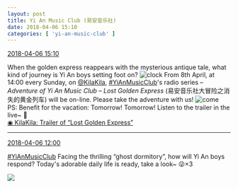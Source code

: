 ```yaml
---
layout: post
title: Yi An Music Club (易安音乐社)
date: 2018-04-06 15:10
categories: [ 'yi-an-music-club' ]
---
```


<div class="weibo-info">
  <a href="https://weibo.com/6094546964/GaPOXwdAl">2018-04-06 15:10</a>
</div>

When the golden express reappears with the mysterious antique tale, what kind of journey is Yi An boys setting foot on? ![clock](https://img.t.sinajs.cn/t4/appstyle/expression/ext/normal/d3/clock_org.gif) From 8th April, at 14:00 every Sunday, on [@KilaKila](https://weibo.com/u/5990184179), [#YiAnMusicClub](https://weibo.com/p/100808beae2e3e05b17b64f63ebedca39f19b2/super_index)'s radio series – *Adventure of Yi An Music Club – Lost Golden Express* (易安音乐社大冒险之消失的黄金列车) will be on-line. Please take the adventure with us! ![come](https://img.t.sinajs.cn/t4/appstyle/expression/ext/normal/40/come_org.gif)  
PS: Benefit for the vacation: Tomorrow! Tomorrow! Listen to the trailer in the live~ 🤗  
[◉ KilaKila: Trailer of “Lost Golden Express”](http://www.hongdoufm.com/room/1119780888679284795)

<!-- more -->

---

<div class="weibo-info">
  <a href="https://weibo.com/6094546964/GaOzKCyRk">2018-04-06 12:00</a>
</div>

[#YiAnMusicClub](https://weibo.com/p/100808beae2e3e05b17b64f63ebedca39f19b2/super_index) Facing the thrilling “ghost dormitory”, how will Yi An boys respond? Today's adorable daily life is ready, take a look~ :stuck_out_tongue_winking_eye:×3

<a href="http://wx2.sinaimg.cn/mw690/006Es64Aly1fq1y5is8xlj30gfcn2qv6.jpg">
  <img class="weibo-pic-preview" src="http://wx2.sinaimg.cn/orj360/006Es64Aly1fq1y5is8xlj30gfcn2qv6.jpg" />
</a>

